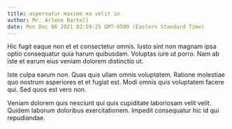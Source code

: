 ```yaml
---
title: aspernatur maxime ea velit in
author: Mr. Arlene Bartell
date: Mon Dec 06 2021 02:59:25 GMT-0500 (Eastern Standard Time)
---
```

Hic fugit eaque non et et consectetur omnis. Iusto sint non magnam ipsa optio consequatur quia harum quibusdam. Voluptas iure ut porro. Nam ab iste et earum eius veniam dolorem distinctio ut.

 Iste culpa earum non. Quas quis ullam omnis voluptatem. Ratione molestiae quo nostrum asperiores et et fugiat est. Modi omnis quis voluptatem facere qui. Sed quos est vero non.

 Veniam dolorem quis nesciunt qui quis cupiditate laboriosam velit velit. Quidem laborum doloribus exercitationem. Impedit consequatur hic id qui repudiandae.